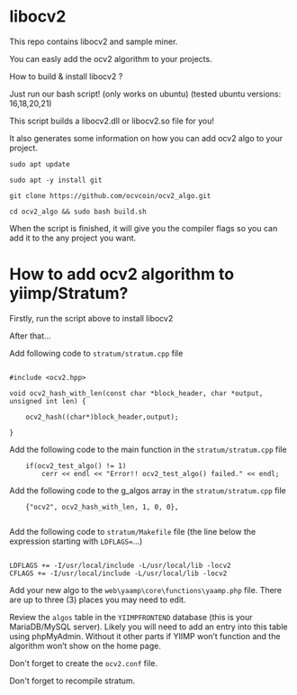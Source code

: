 # libocv2

This repo contains libocv2 and sample miner.

You can easly add the ocv2 algorithm to your projects.

How to build & install libocv2 ?

Just run our bash script! (only works on ubuntu) (tested ubuntu versions: 16,18,20,21)

This script builds a libocv2.dll or libocv2.so file for you!

It also generates some information on how you can add ocv2 algo to your project.

```
sudo apt update

sudo apt -y install git

git clone https://github.com/ocvcoin/ocv2_algo.git

cd ocv2_algo && sudo bash build.sh

```


When the script is finished, it will give you the compiler flags so you can add it to the any project you want.




# How to add ocv2 algorithm to yiimp/Stratum?

Firstly, run the script above to install libocv2


After that...


Add following code to `stratum/stratum.cpp` file
```

#include <ocv2.hpp>

void ocv2_hash_with_len(const char *block_header, char *output, unsigned int len) {	

	ocv2_hash((char*)block_header,output);

}

```


Add the following code to the main function in the `stratum/stratum.cpp` file
```
	if(ocv2_test_algo() != 1)
		cerr << endl << "Error!! ocv2_test_algo() failed." << endl;	
```



Add the following code to the g_algos array in the `stratum/stratum.cpp` file
```
	{"ocv2", ocv2_hash_with_len, 1, 0, 0},
	
```


Add the following code to `stratum/Makefile` file (the line below the expression starting with `LDFLAGS=`...)
```

LDFLAGS += -I/usr/local/include -L/usr/local/lib -locv2
CFLAGS += -I/usr/local/include -L/usr/local/lib -locv2

```




Add your new algo to the `web\yaamp\core\functions\yaamp.php` file. There are up to three (3) places you may need to edit.


Review the `algos` table in the `YIIMPFRONTEND` database (this is your MariaDB/MySQL server). Likely you will need to add an entry into this table using phpMyAdmin. Without it other parts if YIIMP won’t function and the algorithm won’t show on the home page.



Don't forget to create the `ocv2.conf` file.

Don't forget to recompile stratum.

